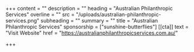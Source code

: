+++
content = ""
description = ""
heading = "Australian Philanthropic Services"
overline = ""
src = "/uploads/australian-philanthropic-services.png"
subheading = ""
summary = ""
title = "Australian Philanthropic Services"
sponsorship = ["sunshine-butterflies"]
[[cta]]
text = "Visit Website"
href = "https://australianphilanthropicservices.com.au/"

+++
